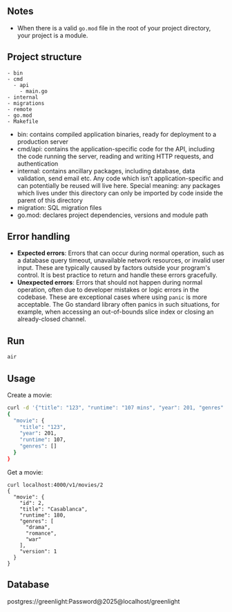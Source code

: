 ## Notes

- When there is a valid `go.mod` file in the root of your project directory, your project is a module.

## Project structure

```
- bin 
- cmd
  - api
    - main.go
- internal
- migrations
- remote
- go.mod
- Makefile
```

- bin: contains compiled application binaries, ready for deployment to a production server
- cmd/api: contains the application-specific code for the API, including the code running the server, reading and
  writing HTTP requests, and authentication
- internal: contains ancillary packages, including database, data validation, send email etc. Any code which isn't
  application-specific and can potentially be reused will live here. Special meaning: any packages which lives under
  this directory can only be imported by code inside the parent of this directory
- migration: SQL migration files
- go.mod: declares project dependencies, versions and module path

## Error handling

- **Expected errors**: Errors that can occur during normal operation, such as a database query timeout, unavailable
  network resources, or invalid user input. These are typically caused by factors outside your program's control. It is
  best practice to return and handle these errors gracefully.
- **Unexpected errors**: Errors that should not happen during normal operation, often due to developer mistakes or logic
  errors in the codebase. These are exceptional cases where using `panic` is more acceptable. The Go standard library
  often panics in such situations, for example, when accessing an out-of-bounds slice index or closing an already-closed
  channel.

## Run

```sh
air
```

## Usage

Create a movie:
```sh
curl -d '{"title": "123", "runtime": "107 mins", "year": 201, "genres": []}' localhost:4000/v1/movies
{
  "movie": {
    "title": "123",
    "year": 201,
    "runtime": 107,
    "genres": []
  }
}
```

Get a movie:
```shell
curl localhost:4000/v1/movies/2
{
  "movie": {
    "id": 2,
    "title": "Casablanca",
    "runtime": 180,
    "genres": [
      "drama",
      "romance",
      "war"
    ],
    "version": 1
  }
}
```

## Database

postgres://greenlight:Password@2025@localhost/greenlight

